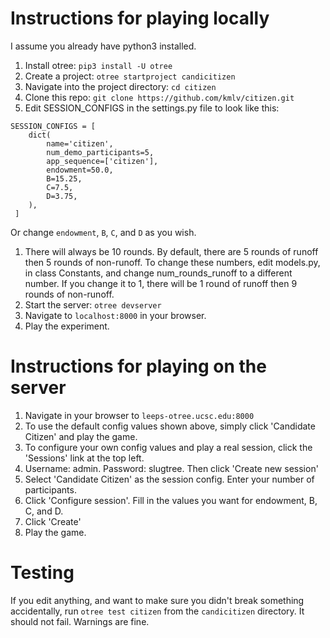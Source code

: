 # Instructions for playing locally
I assume you already have python3 installed.
1. Install otree: `pip3 install -U otree`
1. Create a project: `otree startproject candicitizen`
1. Navigate into the project directory: `cd citizen`
1. Clone this repo: `git clone https://github.com/kmlv/citizen.git`
1. Edit SESSION_CONFIGS in the settings.py file to look like this:
```
SESSION_CONFIGS = [
    dict(
        name='citizen',
        num_demo_participants=5,
        app_sequence=['citizen'],
        endowment=50.0,
        B=15.25,
        C=7.5,
        D=3.75,
    ),
 ]
 ```
Or change `endowment`, `B`, `C`, and `D` as you wish.

1. There will always be 10 rounds. By default,
there are 5 rounds of runoff then 5 rounds of non-runoff.
To change these numbers, edit models.py, in class Constants,
and change num_rounds_runoff to a different number. If you change it
to 1, there will be 1 round of runoff then 9 rounds of non-runoff.
 1. Start the server: `otree devserver`
 1. Navigate to `localhost:8000` in your browser.
 1. Play the experiment.

# Instructions for playing on the server
1. Navigate in your browser to `leeps-otree.ucsc.edu:8000`
1. To use the default config values shown above, simply click 'Candidate Citizen'
and play the game.
1. To configure your own config values and play a real session, click the
'Sessions' link at the top left.
1. Username: admin. Password: slugtree. Then click 'Create new session'
1. Select 'Candidate Citizen' as the session config. Enter your number of
participants.
1. Click 'Configure session'. Fill in the values you want for endowment, B,
C, and D.
1. Click 'Create'
1. Play the game.

# Testing
If you edit anything, and want to make sure you didn't break something
accidentally, run `otree test citizen` from the `candicitizen` directory.
It should not fail. Warnings are fine.

